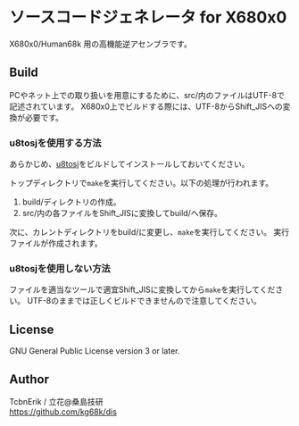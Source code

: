 # ソースコードジェネレータ for X680x0
X680x0/Human68k 用の高機能逆アセンブラです。


## Build
PCやネット上での取り扱いを用意にするために、src/内のファイルはUTF-8で記述されています。
X680x0上でビルドする際には、UTF-8からShift_JISへの変換が必要です。

### u8tosjを使用する方法
あらかじめ、[u8tosj](https://github.com/kg68k/u8tosj)をビルドしてインストールしておいてください。

トップディレクトリで`make`を実行してください。以下の処理が行われます。
1. build/ディレクトリの作成。
2. src/内の各ファイルをShift_JISに変換してbuild/へ保存。

次に、カレントディレクトリをbuild/に変更し、`make`を実行してください。
実行ファイルが作成されます。

### u8tosjを使用しない方法
ファイルを適当なツールで適宜Shift_JISに変換してから`make`を実行してください。
UTF-8のままでは正しくビルドできませんので注意してください。


## License
GNU General Public License version 3 or later.


## Author
TcbnErik / 立花@桑島技研  
https://github.com/kg68k/dis
